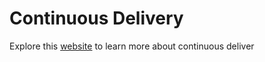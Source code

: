 # Continuous Delivery

Explore this [website](https://continuousdelivery.com/) to learn more about continuous deliver